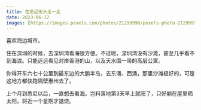 ```yaml
---
title: 在悉尼街头走一走
date: 2023-06-12
images: [https://images.pexels.com/photos/21299990/pexels-photo-21299990.jpeg,]
---
```

喜欢海边城市。

住在深圳的时候，去深圳湾看海很方便。不过呢，深圳湾没有沙滩，甚至几乎看不到海浪。只能远远看见对岸香港的山，以及天水围一带的高层公寓。

你得开车六七十公里到最东边的大鹏半岛，去东涌、西涌，那里沙滩极好的，可是这地方都快跑隔壁惠州去了。

上个月到悉尼以后，一直想去看海。岂料落地第3天早上就阳了，只好躺在屋里晒太阳，将近一个星期才退烧。

